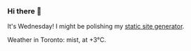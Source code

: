 ### Hi there :wave:

It's Wednesday! I might be polishing my [static site generator](https://github.com/bewuethr/pandoc-bash-blog).

Weather in Toronto: mist, at +3°C.
